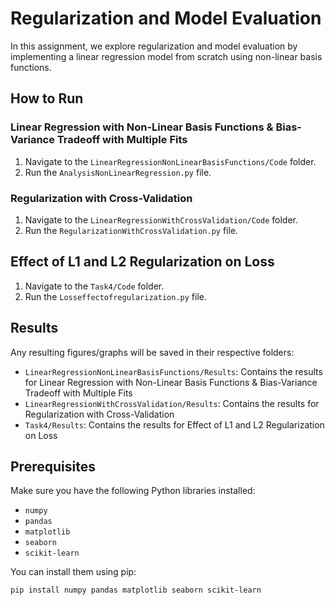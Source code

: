 # Regularization and Model Evaluation

In this assignment, we explore regularization and model evaluation by implementing a linear regression model from scratch using non-linear basis functions.

## How to Run

### Linear Regression with Non-Linear Basis Functions & Bias-Variance Tradeoff with Multiple Fits
1. Navigate to the `LinearRegressionNonLinearBasisFunctions/Code` folder.
2. Run the `AnalysisNonLinearRegression.py` file.

### Regularization with Cross-Validation
1. Navigate to the `LinearRegressionWithCrossValidation/Code` folder.
2. Run the `RegularizationWithCrossValidation.py` file.

## Effect of L1 and L2 Regularization on Loss
1. Navigate to the `Task4/Code` folder.
2. Run the `Losseffectofregularization.py` file.

## Results
Any resulting figures/graphs will be saved in their respective folders:
- `LinearRegressionNonLinearBasisFunctions/Results`: Contains the results for Linear Regression with Non-Linear Basis Functions & Bias-Variance Tradeoff with Multiple Fits
- `LinearRegressionWithCrossValidation/Results`: Contains the results for Regularization with Cross-Validation
- `Task4/Results`: Contains the results for Effect of L1 and L2 Regularization on Loss


## Prerequisites
Make sure you have the following Python libraries installed:
- `numpy`
- `pandas`
- `matplotlib`
- `seaborn`
- `scikit-learn`

You can install them using pip:
```bash
pip install numpy pandas matplotlib seaborn scikit-learn